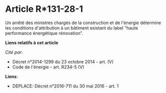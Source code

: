 # Article R*131-28-1

Un arrêté des ministres chargés de la construction et de l'énergie détermine les conditions d'attribution à un bâtiment
existant du label "haute performance énergétique rénovation”.

**Liens relatifs à cet article**

_Cité par_:

  - Décret n°2014-1299 du 23 octobre 2014 - art. (V)
  - Code de l'énergie - art. R234-5 (V)

**Liens**:

  - DEPLACE: Décret n°2016-711 du 30 mai 2016 - art. 1
